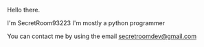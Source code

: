 Hello there.

I'm SecretRoom93223
I'm mostly a python programmer

You can contact me by using the email secretroomdev@gmail.com
